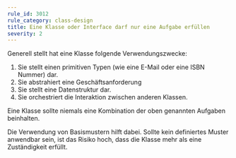 ```yaml
---
rule_id: 3012
rule_category: class-design
title: Eine Klasse oder Interface darf nur eine Aufgabe erfüllen
severity: 2
---
```

Generell stellt hat eine Klasse folgende Verwendungszwecke:
1. Sie stellt einen primitiven Typen (wie eine E-Mail oder eine ISBN Nummer) dar.
2. Sie abstrahiert eine Geschäftsanforderung
3. Sie stellt eine Datenstruktur dar.
4. Sie orchestriert die Interaktion zwischen anderen Klassen.

Eine Klasse sollte niemals eine Kombination der oben genannten Aufgaben beinhalten.

Die Verwendung von Basismustern hilft dabei. Sollte kein definiertes Muster anwendbar sein, ist das Risiko hoch, dass die Klasse mehr als eine Zuständigkeit erfüllt.